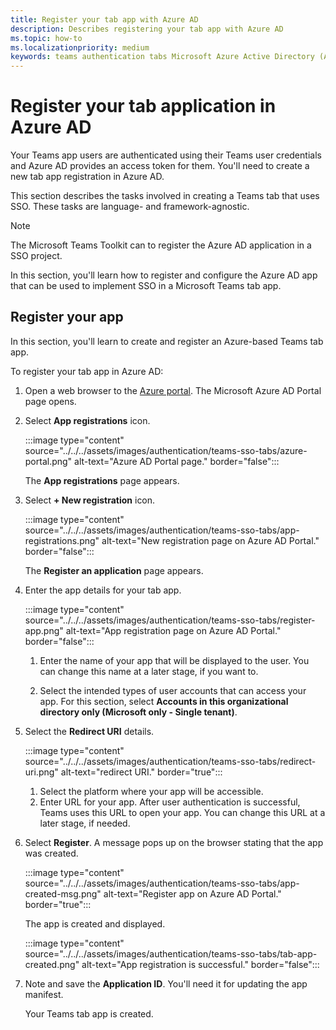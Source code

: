 ```yaml
---
title: Register your tab app with Azure AD
description: Describes registering your tab app with Azure AD
ms.topic: how-to
ms.localizationpriority: medium
keywords: teams authentication tabs Microsoft Azure Active Directory (Azure AD)
---
```

# Register your tab application in Azure AD

Your Teams app users are authenticated using their Teams user credentials and Azure AD provides an access token for them. You'll need to create a new tab app registration in Azure AD.

This section describes the tasks involved in creating a Teams tab that uses SSO. These tasks are language- and framework-agnostic.

   > [!NOTE]
   > The Microsoft Teams Toolkit can to register the Azure AD application in a SSO project.

   In this section, you'll learn how to register and configure the Azure AD app that can be used to implement SSO in a Microsoft Teams tab app.

## Register your app

In this section, you'll learn to create and register an Azure-based Teams tab app.

To register your tab app in Azure AD:

1. Open a web browser to the [Azure portal](https://ms.portal.azure.com/).
   The Microsoft Azure AD Portal page opens.

1. Select **App registrations** icon.

   :::image type="content" source="../../../assets/images/authentication/teams-sso-tabs/azure-portal.png" alt-text="Azure AD Portal page." border="false":::

   The **App registrations** page appears.

1. Select **+ New registration** icon.

    :::image type="content" source="../../../assets/images/authentication/teams-sso-tabs/app-registrations.png" alt-text="New registration page on Azure AD Portal." border="false":::

    The **Register an application** page appears.

1. Enter the app details for your tab app.

    :::image type="content" source="../../../assets/images/authentication/teams-sso-tabs/register-app.png" alt-text="App registration page on Azure AD Portal." border="false":::

    1. Enter the name of your app that will be displayed to the user.
        You can change this name at a later stage, if you want to.

    1. Select the intended types of user accounts that can access your app. For this section, select **Accounts in this organizational directory only (Microsoft only - Single tenant)**.

1. Select the **Redirect URI** details.

    :::image type="content" source="../../../assets/images/authentication/teams-sso-tabs/redirect-uri.png" alt-text="redirect URI." border="true":::

    1. Select the platform where your app will be accessible.
    2. Enter URL for your app. After user authentication is successful, Teams uses this URL to open your app.
       You can change this URL at a later stage, if needed.

1. Select **Register**.
    A message pops up on the browser stating that the app was created.

    :::image type="content" source="../../../assets/images/authentication/teams-sso-tabs/app-created-msg.png" alt-text="Register app on Azure AD Portal." border="true":::

    The app is created and displayed.

    :::image type="content" source="../../../assets/images/authentication/teams-sso-tabs/tab-app-created.png" alt-text="App registration is successful." border="false":::

1. Note and save the **Application ID**. You'll need it for updating the app manifest.

    Your Teams tab app is created.
